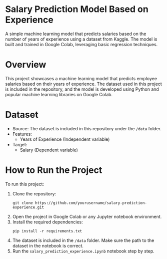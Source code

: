 # Salary Prediction Model Based on Experience
A simple machine learning model that predicts salaries based on the number of years of experience using a dataset from Kaggle. The model is built and trained in Google Colab, leveraging basic regression techniques.

# Overview
This project showcases a machine learning model that predicts employee salaries based on their years of experience. The dataset used in this project is included in the repository, and the model is developed using Python and popular machine learning libraries on Google Colab.

# Dataset
- Source: The dataset is included in this repository under the `/data` folder.
- Features:
  - Years of Experience (Independent variable)
- Target:
  - Salary (Dependent variable)

# How to Run the Project
To run this project:
1. Clone the repository:
   ```
   git clone https://github.com/yourusername/salary-prediction-experience.git
   ```
2. Open the project in Google Colab or any Jupyter notebook environment.
3. Install the required dependencies:
   ```
   pip install -r requirements.txt
   ```
4. The dataset is included in the `/data` folder. Make sure the path to the dataset in the notebook is correct.
5. Run the `salary_prediction_experience.ipynb` notebook step by step.
